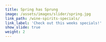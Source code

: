 ```yaml
---
title: Spring has Sprung
image: /assets/images/slider/spring.jpg
link_path: /wine-spirits-specials/
link_label: 'Check out this weeks specials!'
show_slide: true
weight: 2
---
```




